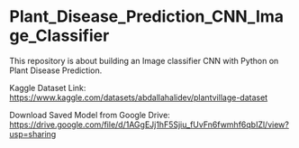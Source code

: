 # Plant_Disease_Prediction_CNN_Image_Classifier
This repository is about building an Image classifier CNN with Python on Plant Disease Prediction.

Kaggle Dataset Link: https://www.kaggle.com/datasets/abdallahalidev/plantvillage-dataset

Download Saved Model from Google Drive: https://drive.google.com/file/d/1AGgEJj1hF5Sjiu_fUvFn6fwmhf6qbIZl/view?usp=sharing
